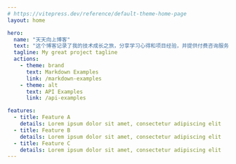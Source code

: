 ```yaml
---
# https://vitepress.dev/reference/default-theme-home-page
layout: home

hero:
  name: "天天向上博客"
  text: "这个博客记录了我的技术成长之旅，分享学习心得和项目经验，并提供付费咨询服务。"
  tagline: My great project tagline
  actions:
    - theme: brand
      text: Markdown Examples
      link: /markdown-examples
    - theme: alt
      text: API Examples
      link: /api-examples

features:
  - title: Feature A
    details: Lorem ipsum dolor sit amet, consectetur adipiscing elit
  - title: Feature B
    details: Lorem ipsum dolor sit amet, consectetur adipiscing elit
  - title: Feature C
    details: Lorem ipsum dolor sit amet, consectetur adipiscing elit
---
```


